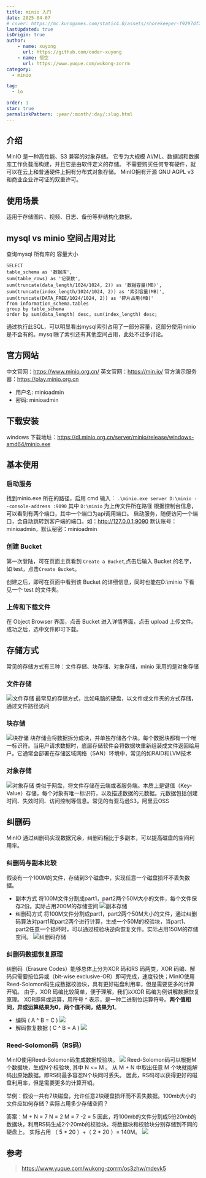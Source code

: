 ```yaml
---
title: minio 入门
date: 2025-04-07
# cover: https://mc.kurogames.com/static4.0/assets/shorekeeper-f9297df2.png
lastUpdated: true
isOrigin: true
author: 
    - name: xuyong
      url: https://github.com/coder-xuyong
    - name: 悟空
      url: https://www.yuque.com/wukong-zorrm
category:
  - minio

tag:
  - io

order: 1
star: true
permalinkPattern: :year/:month/:day/:slug.html
---
```


## 介绍
MinIO 是一种高性能、S3 兼容的对象存储。
它专为大规模 AI/ML、数据湖和数据库工作负载而构建，并且它是由软件定义的存储。
不需要购买任何专有硬件，就可以在云上和普通硬件上拥有分布式对象存储。
MinIO拥有开源 GNU AGPL v3 和商业企业许可证的双重许可。

## 使用场景

适用于存储图片、视频、日志、备份等非结构化数据。

## mysql vs minio 空间占用对比
查询mysql 所有库的 容量大小
```shell
SELECT 
table_schema as '数据库',
sum(table_rows) as '记录数',
sum(truncate(data_length/1024/1024, 2)) as '数据容量(MB)',
sum(truncate(index_length/1024/1024, 2)) as '索引容量(MB)',
sum(truncate(DATA_FREE/1024/1024, 2)) as '碎片占用(MB)'
from information_schema.tables
group by table_schema
order by sum(data_length) desc, sum(index_length) desc;
```

通过执行此SQL，可以明显看出mysql索引占用了一部分容量，这部分使用minio是不会有的。mysql除了索引还有其他空间占用，此处不过多讨论。

## 官方网站
中文官网：https://www.minio.org.cn/
英文官网：https://min.io/
官方演示服务器：https://play.minio.org.cn

- 用户名: minioadmin
- 密码: minioadmin

## 下载安装
windows 下载地址：https://dl.minio.org.cn/server/minio/release/windows-amd64/minio.exe

## 基本使用
### 启动服务
找到minio.exe 所在的路径，启用 cmd 输入： `.\minio.exe server D:\minio --console-address :9090`
其中 `D:\minio` 为上传文件所在路径
根据控制台信息，可以看到有两个端口，其中一个端口为api调用端口。
启动服务，随便访问一个端口，会自动跳转到客户端的端口。如：http://127.0.0.1:9090
默认账号：minioadmin，默认秘密：minioadmin

### 创建 Bucket
第一次登陆，可在页面主页看到  `Create a Bucket`,点击后输入 Bucket 的名字，如 test，点击`Create Bucket`。

创建之后，即可在页面中看到该 Bucket 的详细信息，同时也能在D:\minio 下看见一个 test 的文件夹。

### 上传和下载文件

在 Object Browser 界面，点击 Bucket 进入详情界面，点击 upload 上传文件。
成功之后，选中文件即可下载。

## 存储方式
常见的存储方式有三种：文件存储、块存储、对象存储，minio 采用的是对象存储
### 文件存储
![文件存储](https://www.redhat.com/rhdc/managed-files/styles/wysiwyg_float/private/fileStorage_orange_320x242_0.png.webp?itok=CsTgvvas)
最常见的存储方式，比如电脑的硬盘，以文件或文件夹的方式存储，通过文件路径访问

### 块存储
![块存储](https://www.redhat.com/rhdc/managed-files/styles/wysiwyg_float/private/blockStorage_orange_320x242_0.png.webp?itok=x5wAjDRu)
块存储会将数据拆分成块，并单独存储各个块。每个数据块都有一个唯一标识符。当用户请求数据时，底层存储软件会将数据块重新组装成文件返回给用户。它通常会部署在存储区域网络（SAN）环境中，常见的如RAID和LVM技术
### 对象存储
![对象存储](https://www.redhat.com/rhdc/managed-files/styles/wysiwyg_float/private/objectStorage_orange_360x198_0.png.webp?itok=ef-RHqzs)
类似于网盘，将文件存储在云端或者服务端。本质上是键值（Key-Value）存储，每个对象有唯一标识符，以及描述数据的元数据。元数据包括创建时间、失效时间、访问控制等信息。常见的有亚马逊S3，阿里云OSS


##  纠删码
MinIO 通过纠删码实现数据冗余，纠删码相比于多副本，可以提高磁盘的空间利用率。

### 纠删码与副本比较
假设有一个100M的文件，存储到3个磁盘中，实现任意一个磁盘损坏不丢失数据。
- 副本方式
将100M文件分割成part1，part2两个50M大小的文件，每个文件保存2份。实际占用200M的存储空间
![副本存储](img/111.png)
- 纠删码方式
将100M文件分割成part1，part2两个50M大小的文件，通过纠删码算法对part1和part2两个进行计算，生成一个50M的校验块，当part1、part2任意一个损坏时，可以通过校验块逆向恢复文件。实际占用150M的存储空间。
![纠删码存储](img/222.png)

### 纠删码数据恢复原理
纠删码（Erasure Codes）能够总体上分为XOR 码和RS 码两类，XOR 码编、解码只需要按位异或（bit-wise exclusive-OR）即可完成，速度较快；MinIO使用Reed-Solomon码生成数据校验块，具有更好磁盘利用率，但是需要更多的计算开销。
由于，XOR 码编比较简单，便于理解，我们以XOR 码编为例讲解数据恢复原理。
XOR即异或运算，用符号 ^ 表示，是一种二进制位运算符号。**两个值相同，异或运算结果为0，两个值不同，结果为1**。
- 编码 ( A ^ B = C )
![](img/333.png)
- 解码恢复数据 ( C ^ B = A )
![](img/444.png)

### Reed-Solomon码（RS码）
MinIO使用Reed-Solomon码生成数据校验块。
![](img/555.png)
Reed-Solomon码可以根据M个数据块，生成N个校验块, 其中 N <= M 。
从 M + N 中取出任意 M 个块就能解码出原始数据。即RS码最多容忍N个块同时丢失。
因此，RS码可以获得更好的磁盘利用率，但是需要更多的计算开销。

举例：假设一共有7块磁盘，允许任意2块硬盘损坏而不丢失数据。100mb大小的文件应如何存储？实际占用多少存储空间？

答案：M + N = 7      N = 2     M = 7 -2 = 5
           因此，将100mb的文件分割成5份20mb的数据块，利用RS码生成2个20mb的校验块。将数据块和校验块分别存储到不同的硬盘上。
           实际占用 （ 5 * 20 ）+（ 2 * 20 ）= 140M。
  ![](img/666.png)


## 参考
> https://www.yuque.com/wukong-zorrm/os3zhw/mdevk5